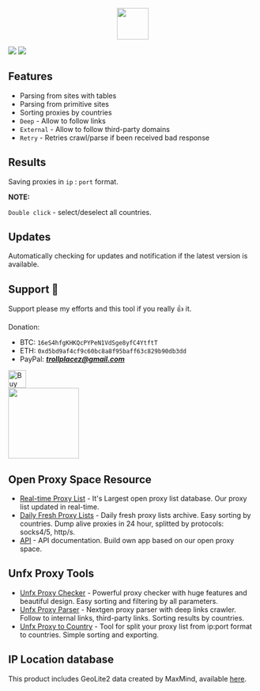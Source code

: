 <p align="center">
    <img width="64px" src="https://i.ibb.co/5RFQkm6/hierarchy-levels.png">
</p>

![](https://i.ibb.co/YhNLCtH/1prsr2-0-0.png)
![](https://i.ibb.co/GVtW5Dg/3prsr2-0-0.png)

## Features
- Parsing from sites with tables
- Parsing from primitive sites
- Sorting proxies by countries
- `Deep` - Allow to follow links
- `External` - Allow to follow third-party domains
- `Retry` - Retries crawl/parse if been received bad response

## Results
Saving proxies in `ip` : `port` format.

**NOTE:**

`Double click` - select/deselect all countries.

## Updates
Automatically checking for updates and notification if the latest version is available.

## Support 💖 
Support please my efforts and this tool if you really 👍 it.

Donation:
- BTC: `16eS4hfgKHKQcPYPeN1VdSge8yfC4YtftT`
- ETH: `0xd5bd9af4cf9c60bc8a8f95baff63c829b90db3dd`
- PayPal: ***trollplacez@gmail.com***

<a href='https://ko-fi.com/assnctr' target='_blank'><img height='36' style='border:0px;height:36px;' src='https://az743702.vo.msecnd.net/cdn/kofi2.png?v=0' border='0' alt='Buy Me a Coffee at ko-fi.com' /></a>  
[<img width="143px" src="https://c5.patreon.com/external/logo/become_a_patron_button.png">](https://www.patreon.com/bePatron?u=11702471)

## Open Proxy Space Resource
- [Real-time Proxy List](https://openproxy.space) - It's Largest open proxy list database. Our proxy list updated in real-time.
- [Daily Fresh Proxy Lists](https://openproxy.space/lists/) - Daily fresh proxy lists archive. Easy sorting by countries. Dump alive proxies in 24 hour, splitted by protocols: socks4/5, http/s.
- [API](https://openproxy.space/api) - API documentation. Build own app based on our open proxy space.

## Unfx Proxy Tools
- [Unfx Proxy Checker](https://openproxy.space/software/proxy-checker) - Powerful proxy checker with huge features and beautiful design. Easy sorting and filtering by all parameters.
- [Unfx Proxy Parser](https://openproxy.space/software/proxy-parser) - Nextgen proxy parser with deep links crawler. Follow to internal links, third-party links. Sorting results by countries.
- [Unfx Proxy to Country](https://openproxy.space/software/proxy-to-country) - Tool for split your proxy list from ip:port format to countries. Simple sorting and exporting.

## IP Location database
This product includes GeoLite2 data created by MaxMind, available [here](https://dev.maxmind.com/geoip/geoip2/geolite2/).
